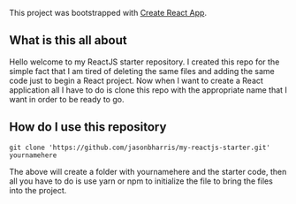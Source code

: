 This project was bootstrapped with [Create React App](https://github.com/facebook/create-react-app).

## What is this all about
Hello welcome to my ReactJS starter repository. I created this repo for the simple fact that I am tired of deleting the same files and adding the same code just to begin a React project. Now when I want to create a React application all I have to do is clone this repo with the appropriate name that I want in order to be ready to go.

## How do I use this repository
```
git clone 'https://github.com/jasonbharris/my-reactjs-starter.git' yournamehere

```
The above will create a folder with yournamehere and the starter code, then all you have to do is use yarn or npm to initialize the file to bring the files into the project.

